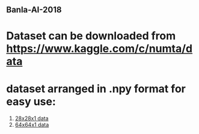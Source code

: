 ## Banla-AI-2018


# Dataset can be downloaded from https://www.kaggle.com/c/numta/data

# dataset arranged in .npy format for easy use:
1. [28x28x1 data](https://drive.google.com/open?id=1dJpjuTax-nHEfvVAOoIy7MDyRcVhcrW3)
2. [64x64x1 data](https://drive.google.com/open?id=14EeQAWDAbQgkxeabKVzISwatYTmCMj-n)
